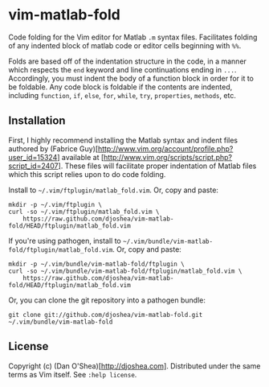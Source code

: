 vim-matlab-fold
============

Code folding for the Vim editor for Matlab `.m` syntax files. Facilitates folding
of any indented block of matlab code or editor cells beginning with `%%`.

Folds are based off of the indentation structure in the code, in a manner which 
respects the `end` keyword and line continuations ending in `...`. Accordingly,
you must indent the body of a function block in order for it to be foldable. Any 
code block is foldable if the contents are indented, including `function`, 
`if`, `else`, `for`, `while`, `try`, `properties`, `methods`, etc.

Installation
------------

First, I highly recommend installing the Matlab syntax and indent files authored
by (Fabrice Guy)[http://www.vim.org/account/profile.php?user_id=15324] available 
at [http://www.vim.org/scripts/script.php?script_id=2407].
These files will facilitate proper indentation of Matlab files which this script
relies upon to do code folding.

Install to `~/.vim/ftplugin/matlab_fold.vim`. Or, copy and paste:

    mkdir -p ~/.vim/ftplugin \ 
    curl -so ~/.vim/ftplugin/matlab_fold.vim \
        https://raw.github.com/djoshea/vim-matlab-fold/HEAD/ftplugin/matlab_fold.vim

If you're using pathogen, install to `~/.vim/bundle/vim-matlab-fold/ftplugin/matlab_fold.vim`.
Or, copy and paste:

    mkdir -p ~/.vim/bundle/vim-matlab-fold/ftplugin \ 
    curl -so ~/.vim/bundle/vim-matlab-fold/ftplugin/matlab_fold.vim \
        https://raw.github.com/djoshea/vim-matlab-fold/HEAD/ftplugin/matlab_fold.vim

Or, you can clone the git repository into a pathogen bundle:

    git clone git://github.com/djoshea/vim-matlab-fold.git ~/.vim/bundle/vim-matlab-fold

License
-------

Copyright (c) (Dan O'Shea)[http://djoshea.com].  Distributed under the same terms as Vim itself.
See `:help license`.

